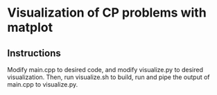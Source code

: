 # Visualization of CP problems with matplot

## Instructions

Modify main.cpp to desired code, and modify visualize.py to desired visualization. Then, run visualize.sh to build, run and pipe the output of main.cpp to visualize.py.
